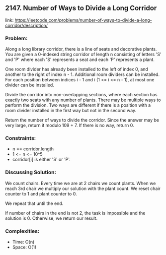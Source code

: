 ## 2147. Number of Ways to Divide a Long Corridor

link: https://leetcode.com/problems/number-of-ways-to-divide-a-long-corridor/description/

### Problem:

Along a long library corridor, there is a line of seats and decorative plants. You are given a 0-indexed string corridor of length n consisting of letters 'S' and 'P' where each 'S' represents a seat and each 'P' represents a plant.

One room divider has already been installed to the left of index 0, and another to the right of index n - 1. Additional room dividers can be installed. For each position between indices i - 1 and i (1 <= i <= n - 1), at most one divider can be installed.

Divide the corridor into non-overlapping sections, where each section has exactly two seats with any number of plants. There may be multiple ways to perform the division. Two ways are different if there is a position with a room divider installed in the first way but not in the second way.

Return the number of ways to divide the corridor. Since the answer may be very large, return it modulo 109 + 7. If there is no way, return 0.

### Constraints:

- n == corridor.length
- 1 <= n <= 10^5
- corridor[i] is either 'S' or 'P'.

### Discussing Solution:

We count chairs. Every time we are at 2 chairs we count plants.
When we reach 3rd chair we multiply our solution with the plant
count. We reset chair counter to 1 and plant counter to 0.

We repeat that until the end.

If number of chairs in the end is not 2, the task is impossible
and the solution is 0. Otherwise, we return our result.


### Complexities:

- Time: O(n)
- Space: O(1)